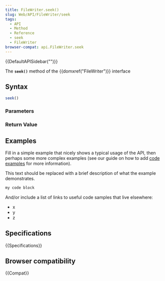 ```yaml
---
title: FileWriter.seek()
slug: Web/API/FileWriter/seek
tags:
  - API
  - Method
  - Reference
  - seek
  - FileWriter
browser-compat: api.FileWriter.seek
---
```

{{DefaultAPISidebar("")}}

The **`seek()`** method of the {{domxref("FileWriter")}} interface 

## Syntax

```js
seek()
```

### Parameters



### Return Value



## Examples

Fill in a simple example that nicely shows a typical usage of the API, then perhaps some more complex examples (see our guide on how to add [code examples](/en-US/docs/MDN/Contribute/Structures/Code_examples) for more information).

This text should be replaced with a brief description of what the example demonstrates.

```js
my code block
```

And/or include a list of links to useful code samples that live elsewhere:

*   x
*   y
*   z

## Specifications

{{Specifications}}

## Browser compatibility

{{Compat}}

